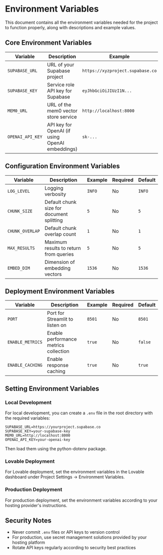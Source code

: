 
# Environment Variables

This document contains all the environment variables needed for the project to function properly, along with descriptions and example values.

## Core Environment Variables

| Variable | Description | Example | Required | Default |
|----------|-------------|---------|----------|---------|
| `SUPABASE_URL` | URL of your Supabase project | `https://xyzproject.supabase.co` | Yes | None |
| `SUPABASE_KEY` | Service role API key for Supabase | `eyJhbGciOiJIUzI1N...` | Yes | None |
| `MEM0_URL` | URL of the mem0 vector store service | `http://localhost:8000` | Yes | `http://localhost:8000` |
| `OPENAI_API_KEY` | API key for OpenAI (if using OpenAI embeddings) | `sk-...` | No | None |

## Configuration Environment Variables

| Variable | Description | Example | Required | Default |
|----------|-------------|---------|----------|---------|
| `LOG_LEVEL` | Logging verbosity | `INFO` | No | `INFO` |
| `CHUNK_SIZE` | Default chunk size for document splitting | `5` | No | `5` |
| `CHUNK_OVERLAP` | Default chunk overlap count | `1` | No | `1` |
| `MAX_RESULTS` | Maximum results to return from queries | `5` | No | `5` |
| `EMBED_DIM` | Dimension of embedding vectors | `1536` | No | `1536` |

## Deployment Environment Variables

| Variable | Description | Example | Required | Default |
|----------|-------------|---------|----------|---------|
| `PORT` | Port for Streamlit to listen on | `8501` | No | `8501` |
| `ENABLE_METRICS` | Enable performance metrics collection | `true` | No | `false` |
| `ENABLE_CACHING` | Enable response caching | `true` | No | `true` |

## Setting Environment Variables

### Local Development

For local development, you can create a `.env` file in the root directory with the required variables:

```
SUPABASE_URL=https://yourproject.supabase.co
SUPABASE_KEY=your-supabase-key
MEM0_URL=http://localhost:8000
OPENAI_API_KEY=your-openai-key
```

Then load them using the python-dotenv package.

### Lovable Deployment

For Lovable deployment, set the environment variables in the Lovable dashboard under Project Settings -> Environment Variables.

### Production Deployment

For production deployment, set the environment variables according to your hosting provider's instructions.

## Security Notes

- Never commit `.env` files or API keys to version control
- For production, use secret management solutions provided by your hosting platform
- Rotate API keys regularly according to security best practices
